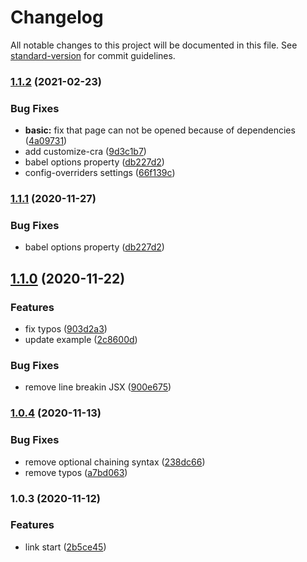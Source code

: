 # Changelog

All notable changes to this project will be documented in this file. See [standard-version](https://github.com/conventional-changelog/standard-version) for commit guidelines.

### [1.1.2](https://github.com/zixiCat/babel-plugin-react-i18next/compare/v1.1.0...v1.1.2) (2021-02-23)


### Bug Fixes

* **basic:** fix that page can not be opened because of dependencies ([4a09731](https://github.com/zixiCat/babel-plugin-react-i18next/commit/4a097310540fa21a0c7837f0ecad5ed6eba6660e))
* add customize-cra ([9d3c1b7](https://github.com/zixiCat/babel-plugin-react-i18next/commit/9d3c1b74a0b7d856eb381ffa869b1f4f4dc1a649))
* babel options property ([db227d2](https://github.com/zixiCat/babel-plugin-react-i18next/commit/db227d2a318a039047a1f72bbfa05c37d0a6e990))
* config-overriders settings ([66f139c](https://github.com/zixiCat/babel-plugin-react-i18next/commit/66f139c6e0829ce97dc425195f299dc7d7240012))

### [1.1.1](https://github.com/zixiCat/babel-plugin-react-i18next/compare/v1.1.0...v1.1.1) (2020-11-27)


### Bug Fixes

* babel options property ([db227d2](https://github.com/zixiCat/babel-plugin-react-i18next/commit/db227d2a318a039047a1f72bbfa05c37d0a6e990))

## [1.1.0](https://github.com/zixiCat/babel-plugin-react-i18next/compare/v1.0.4...v1.1.0) (2020-11-22)


### Features

* fix typos ([903d2a3](https://github.com/zixiCat/babel-plugin-react-i18next/commit/903d2a39942cf6f13eb13506bcf78fb9b1823579))
* update example ([2c8600d](https://github.com/zixiCat/babel-plugin-react-i18next/commit/2c8600dba74ca8ecd3966d2a453043cc3ad34a9a))


### Bug Fixes

* remove line breakin JSX ([900e675](https://github.com/zixiCat/babel-plugin-react-i18next/commit/900e675731fd80807b7e65ebdcd387ac0a15ff32))

### [1.0.4](https://github.com/zixiCat/babel-plugin-react-i18next/compare/v1.0.3...v1.0.4) (2020-11-13)


### Bug Fixes

* remove optional chaining syntax ([238dc66](https://github.com/zixiCat/babel-plugin-react-i18next/commit/238dc66fe691d767cbf1242d23fe6003f357167d))
* remove typos ([a7bd063](https://github.com/zixiCat/babel-plugin-react-i18next/commit/a7bd0635ff122444b9a7dffa57a69ff74b13b51d))

### 1.0.3 (2020-11-12)


### Features

* link start ([2b5ce45](https://github.com/zixiCat/babel-plugin-react-i18next/commit/2b5ce45d05b55543107cc45b66397d0e5192ee03))
